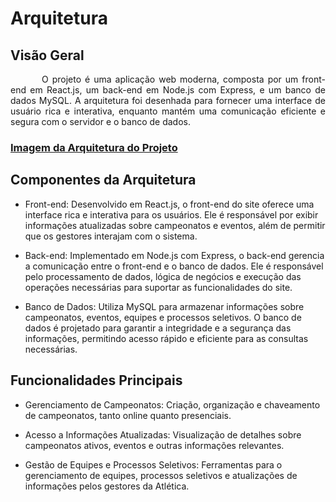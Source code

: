 # Arquitetura 

## Visão Geral

<p style="text-indent: 50px;text-align: justify;"> O projeto é uma aplicação web moderna, composta por um front-end em React.js, um back-end em Node.js com Express, e um banco de dados MySQL. A arquitetura foi desenhada para fornecer uma interface de usuário rica e interativa, enquanto mantém uma comunicação eficiente e segura com o servidor e o banco de dados. </p>

### [Imagem da Arquitetura do Projeto](https://www.canva.com/design/DAGPwx8DpBc/YwedOYNIwDxB-qZiISPXmA/view)

## Componentes da Arquitetura

- Front-end: Desenvolvido em React.js, o front-end do site oferece uma interface rica e interativa para os usuários. Ele é responsável por exibir informações atualizadas sobre campeonatos e eventos, além de permitir que os gestores interajam com o sistema.

- Back-end: Implementado em Node.js com Express, o back-end gerencia a comunicação entre o front-end e o banco de dados. Ele é responsável pelo processamento de dados, lógica de negócios e execução das operações necessárias para suportar as funcionalidades do site.

- Banco de Dados: Utiliza MySQL para armazenar informações sobre campeonatos, eventos, equipes e processos seletivos. O banco de dados é projetado para garantir a integridade e a segurança das informações, permitindo acesso rápido e eficiente para as consultas necessárias.

## Funcionalidades Principais

- Gerenciamento de Campeonatos: Criação, organização e chaveamento de campeonatos, tanto online quanto presenciais.

- Acesso a Informações Atualizadas: Visualização de detalhes sobre campeonatos ativos, eventos e outras informações relevantes.

- Gestão de Equipes e Processos Seletivos: Ferramentas para o gerenciamento de equipes, processos seletivos e atualizações de informações pelos gestores da Atlética.









